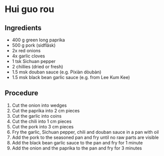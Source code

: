# Hui guo rou
## Ingredients
- 400 g green long paprika
- 500 g pork (sidfläsk)
- 2x red onions
- 4x garlic cloves
- 1 tsk Sichuan pepper
- 2 chillies (dried or fresh)
- 1.5 msk douban sauce (e.g. Píxiàn dòubàn)
- 1.5 msk black bean garlic sauce (e.g. from Lee Kum Kee)
## Procedure
1. Cut the onion into wedges
2. Cut the paprika into 2 cm pieces
3. Cut the garlic into coins
4. Cut the chili into 1 cm pieces
5. Cut the pork into 3 cm pieces
6. Fry the garlic, Sichuan pepper, chili and douban sauce in a pan with oil
7. Add the pork to the seasoned pan and fry until no raw parts are visible
8. Add the black bean garlic sauce to the pan and fry for 1 minute
9. Add the onion and the paprika to the pan and fry for 3 minutes
